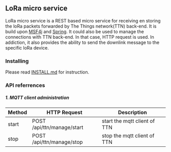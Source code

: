 ## LoRa micro service

LoRa micro service is a REST based micro service for receiving en storing the loRa packets forwarded by The Things network(TTN) back-end. It is build upon [MSF4j](https://github.com/wso2/msf4j) and [Spring](https://spring.io). It could also be used to manage the connections with TTN back-end. In that case, HTTP request is used. In addiction, it also provides the ability to send the downlink message to the specific loRa device.

### Installing

Please read [INSTALL.md](install/INSTALL.md) for instruction.

### <a name="apireferrences">API referrences</a>

##### 1. MQTT client administration 

| Method | HTTP Request | Description |
|---|---|---|
| start  | POST /api/ttn/manage/start  | start the mqtt client of TTN  |
| stop  | POST /api/ttn/manage/stop  | stop the mqtt client of TTN  |

